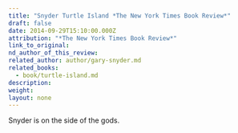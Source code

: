```yaml
---
title: "Snyder Turtle Island *The New York Times Book Review*"
draft: false
date: 2014-09-29T15:10:00.000Z
attribution: "*The New York Times Book Review*"
link_to_original:
nd_author_of_this_review:
related_author: author/gary-snyder.md
related_books:
  - book/turtle-island.md
description:
weight:
layout: none
---
```

Snyder is on the side of the gods.

